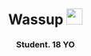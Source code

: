 <h1 align="center">Wassup</a> 
<img src="https://github.com/blackcater/blackcater/raw/main/images/Hi.gif" height="32"/></h1>
<h3 align="center">Student. 18 YO</h3>
